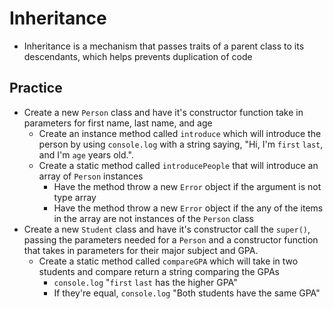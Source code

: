# Inheritance

- Inheritance is a mechanism that passes traits of a parent class to its descendants, which helps prevents duplication of code

## Practice

- Create a new `Person` class and have it's constructor function take in parameters for first name, last name, and age
  - Create an instance method called `introduce` which will introduce the person by using `console.log` with a string saying, "Hi, I'm `first` `last`, and I'm `age` years old.".
  - Create a static method called `introducePeople` that will introduce an array of `Person` instances
    - Have the method throw a new `Error` object if the argument is not type array
    - Have the method throw a new `Error` object if the any of the items in the array are not instances of the `Person` class
- Create a new `Student` class and have it's constructor call the `super()`, passing the parameters needed for a `Person` and a constructor function that takes in parameters for their major subject and GPA.
  - Create a static method called `compareGPA` which will take in two students and compare return a string comparing the GPAs
    - `console.log` "`first` `last` has the higher GPA"
    - If they're equal, `console.log` "Both students have the same GPA"